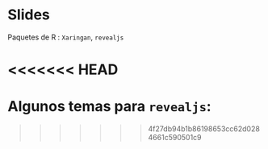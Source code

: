 # Slides
Paquetes de R : `Xaringan`, `revealjs`

<<<<<<< HEAD
=======
# Algunos temas para `revealjs`:
>>>>>>> 4f27db94b1b86198653cc62d0284661c590501c9
